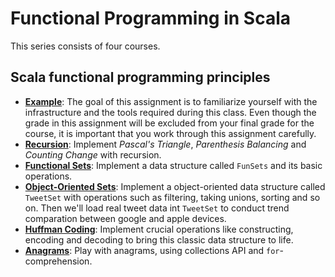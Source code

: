 # Functional Programming in Scala

This series consists of four courses.

## Scala functional programming principles

- [**Example**](https://github.com/mRcfps/functional-programming-in-scala/tree/master/example): The goal of this assignment is to familiarize yourself with the infrastructure and the tools required during this class. Even though the grade in this assignment will be excluded from your final grade for the course, it is important that you work through this assignment carefully.
- [**Recursion**](https://github.com/mRcfps/functional-programming-in-scala/tree/master/recfun): Implement *Pascal's Triangle*, *Parenthesis Balancing* and *Counting Change* with recursion.
- [**Functional Sets**](https://github.com/mRcfps/functional-programming-in-scala/tree/master/funsets): Implement a data structure called `FunSets` and its basic operations.
- [**Object-Oriented Sets**](https://github.com/mRcfps/functional-programming-in-scala/tree/master/objsets): Implement a object-oriented data structure called `TweetSet` with operations such as filtering, taking unions, sorting and so on. Then we'll load real tweet data int `TweetSet` to conduct trend comparation between google and apple devices.
- [**Huffman Coding**](https://github.com/mRcfps/functional-programming-in-scala/tree/master/patmat): Implement crucial operations like constructing, encoding and decoding to bring this classic data structure to life.
- [**Anagrams**](https://github.com/mRcfps/functional-programming-in-scala/tree/master/forcomp): Play with anagrams, using collections API and `for`-comprehension.
